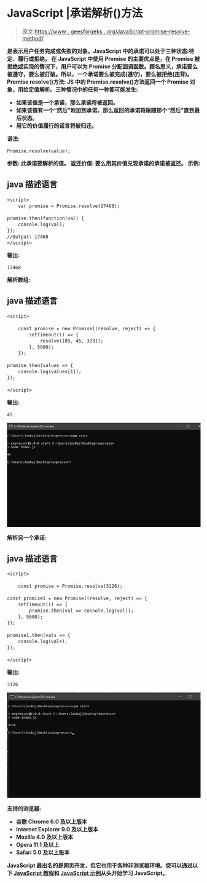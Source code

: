 # JavaScript |承诺解析()方法

> 原文:[https://www . geesforgeks . org/JavaScript-promise-resolve-method/](https://www.geeksforgeeks.org/javascript-promise-resolve-method/)

[](https://www.geeksforgeeks.org/javascript-promises/)**是表示用户任务完成或失败的对象。JavaScript 中的承诺可以处于三种状态:待定、履行或拒绝。
在 JavaScript 中使用 Promise 的主要优点是，在 Promise 被拒绝或实现的情况下，用户可以为 Promise 分配回调函数。顾名思义，承诺要么被遵守，要么被打破。所以，一个承诺要么被完成(遵守)，要么被拒绝(违背)。
**Promise resolve()方法:**
JS 中的 Promise.resolve()方法返回一个 Promise 对象，用给定值解析。三种情况中的任何一种都可能发生:**

*   **如果该值是一个承诺，那么承诺将被返回。**
*   **如果该值有一个“然后”附加到承诺，那么返回的承诺将跟随那个“然后”直到最后状态。**
*   **用它的价值履行的诺言将被归还。**

****语法:****

```
Promise.resolve(value);
```

****参数:**
此承诺要解析的值。
**返还价值:**
要么用其价值兑现承诺的承诺被返还。
**示例:****

## **java 描述语言**

```
<script>
    var promise = Promise.resolve(17468);

promise.then(function(val) {
    console.log(val);
});
//Output: 17468
</script>
```

****输出:****

```
17468
```

****解析数组:****

## **java 描述语言**

```
<script>

    const promise = new Promise((resolve, reject) => {
        setTimeout(() => {
            resolve([89, 45, 323]);
        }, 5000);
    });

promise.then(values => {
    console.log(values[1]);
});

</script>
```

****输出:****

```
45 
```

**![](img/9d294f315f0d4edd7c42dca9236bdc5b.png)**

****解析另一个承诺:****

## **java 描述语言**

```
<script>

    const promise = Promise.resolve(3126);

const promise1 = new Promise((resolve, reject) => {
    setTimeout(() => {
        promise.then(val => console.log(val));
    }, 5000);
});

promise1.then(vals => {
    console.log(vals);
});

</script>
```

****输出:****

```
3126 
```

**![](img/f74c6fa5e28ee30c443bf0c02bfcc787.png)**

****支持的浏览器:****

*   **谷歌 Chrome 6.0 及以上版本**
*   **Internet Explorer 9.0 及以上版本**
*   **Mozilla 4.0 及以上版本**
*   **Opera 11.1 及以上**
*   **Safari 5.0 及以上版本**

**JavaScript 最出名的是网页开发，但它也用于各种非浏览器环境。您可以通过以下 [JavaScript 教程](https://www.geeksforgeeks.org/javascript-tutorial/)和 [JavaScript 示例](https://www.geeksforgeeks.org/javascript-examples/)从头开始学习 JavaScript。**